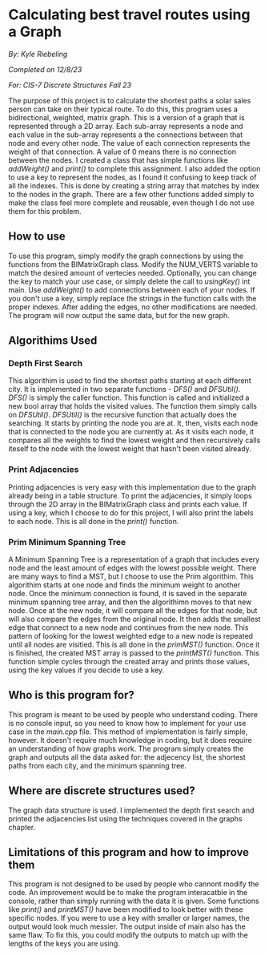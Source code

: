 # Calculating best travel routes using a Graph

*By: Kyle Riebeling*

*Completed on 12/8/23*

*For: CIS-7 Discrete Structures Fall 23*

  The purpose of this project is to calculate the shortest paths a solar sales person can take on their typical route. To do this, this program uses a bidirectional, weighted, matrix graph. This is a version of a graph that is represented through a 2D array. Each sub-array represents a node and each value in the sub-array represents a the connections between that node and every other node. The value of each connection represents the weight of that connection. A value of 0 means there is no connection between the nodes. I created a class that has simple functions like *addWeight()* and *print()* to complete this assignment. I also added the option to use a key to represent the nodes, as I found it confusing to keep track of all the indexes. This is done by creating a string array that matches by index to the nodes in the graph. There are a few other functions added simply to make the class feel more complete and reusable, even though I do not use them for this problem.

## How to use

  To use this program, simply modify the graph connections by using the functions from the BIMatrixGraph class. Modify the NUM_VERTS variable to match the desired amount of vertecies needed. Optionally, you can change the key to match your use case, or simply delete the call to *usingKey()* int main. Use *addWeight()* to add connections between each of your nodes. If you don't use a key, simply replace the strings in the function calls with the proper indexes. After adding the edges, no other modifications are needed. The program will now output the same data, but for the new graph.

## Algorithims Used

### Depth First Search

  This algorithim is used to find the shortest paths starting at each different city. It is implemented in two separate functions - *DFS()* and *DFSUtil()*. *DFS()* is simply the caller function. This function is called and initialized a new bool array that holds the visited values. The function them simply calls on *DFSUtil()*. *DFSUtil()* is the recursive function that actually does the searching. It starts by printing the node you are at. It, then, visits each node that is connected to the node you are currently at. As it visits each node, it compares all the weights to find the lowest weight and then recursively calls iteself to the node with the lowest weight that hasn't been visited already.

### Print Adjacencies

  Printing adjacencies is very easy with this implementation due to the graph already being in a table structure. To print the adjacencies, it simply loops through the 2D array in the BIMatrixGraph class and prints each value. If using a key, which I choose to do for this project, I will also print the labels to each node. This is all done in the *print()* function.

### Prim Minimum Spanning Tree

  A Minimum Spanning Tree is a representation of a graph that includes every node and the least amount of edges with the lowest possible weight. There are many ways to find a MST, but I choose to use the Prim algorithim. This algorithim starts at one node and finds the minimum weight to another node. Once the minimum connection is found, it is saved in the separate minimum spanning tree array, and then the algorithimn moves to that new node. Once at the new node, it will compare all the edges for that node, but will also compare the edges from the original node. It then adds the smallest edge that connect to a new node and continues from the new node. This pattern of looking for the lowest weighted edge to a new node is repeated until all nodes are visitied. This is all done in the *primMST()* function. Once it is finished, the created MST array is passed to the *printMST()* function. This function simple cycles through the created array and prints those values, using the key values if you decide to use a key. 

## Who is this program for?

  This program is meant to be used by people who understand coding. There is no console input, so you need to know how to implement for your use case in the *main.cpp* file. This method of implementation is fairly simple, however. It doesn't require much knowledge in coding, but it does require an understanding of how graphs work. The program simply creates the graph and outputs all the data asked for: the adjecency list, the shortest paths from each city, and the minimum spanning tree.

## Where are discrete structures used?

  The graph data structure is used. I implemented the depth first search and printed the adjacencies list using the techniques covered in the graphs chapter.

## Limitations of this program and how to improve them

  This program is not designed to be used by people who cannont modify the code. An improvement would be to make the program interacatble in the console, rather than simply running with the data it is given. 
  Some functions like *print()* and *printMST()* have been modified to look better with these specific nodes. If you were to use a key with smaller or larger names, the output would look much messier. The output inside of main also has the same flaw. To fix this, you could modify the outputs to match up with the lengths of the keys you are using.
  
